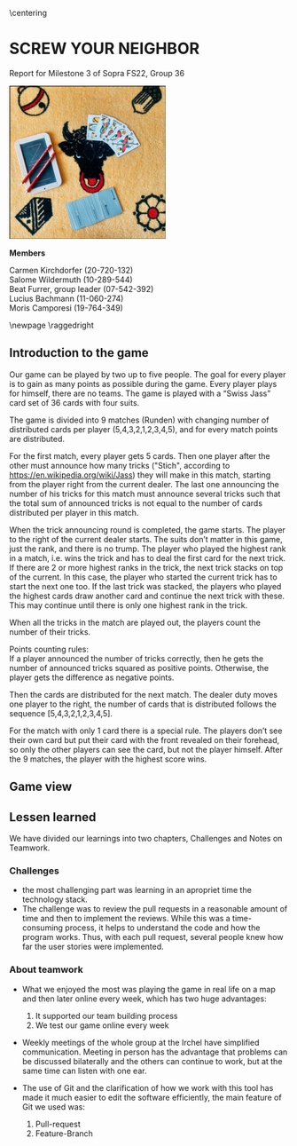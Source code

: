 \centering

# SCREW YOUR NEIGHBOR

Report for Milestone 3 of Sopra FS22, Group 36

![cover (source B. Furrer)](../header/jass-image.png)

**Members**

Carmen Kirchdorfer (20-720-132)  
Salome Wildermuth (10-289-544)  
Beat Furrer, group leader (07-542-392)  
Lucius Bachmann (11-060-274)  
Moris Camporesi (19-764-349)

\newpage
\raggedright
## Introduction to the game
Our game can be played by two up to five people. The goal for every player is to gain as 
many points as possible during the game. Every player plays for himself, 
there are no teams. The game is played with a “Swiss Jass” card set of 36 cards with four suits.

The game is divided into 9 matches (Runden) with changing number of distributed cards per player 
(5,4,3,2,1,2,3,4,5), and for every match points are distributed.

For the first match, every player gets 5 cards. 
Then one player after the other must announce how many tricks ("Stich", according to https://en.wikipedia.org/wiki/Jass) 
they will make in this match, 
starting from the player right from the current dealer. 
The last one announcing the number of his tricks for this match must announce several tricks such that the total 
sum of announced tricks is not equal to the number of cards distributed per player in this match.


When the trick announcing round is completed, the game starts. The player to the right of the current dealer starts. 
The suits don’t matter in this game, just the rank, and there is no trump. The player who played the highest 
rank in a match, i.e. wins the trick and has to deal the first card for the next trick.
If there are 2 or more highest ranks in the trick, the next trick stacks on top of the current. In this case, 
the player who started the current trick has to start the next one too. If the last trick was stacked, the players 
who played the highest cards draw another card and continue the next trick with these. This may continue until 
there is only one highest rank in the trick.

When all the tricks in the match are played out, the players count the number of their tricks.


Points counting rules:\
If a player announced the number of tricks correctly, then he gets the number of announced tricks squared as 
positive points. Otherwise, the player gets the difference as negative points.

Then the cards are distributed for the next match. The dealer duty moves one player to the right, the number 
of cards that is distributed follows the sequence [5,4,3,2,1,2,3,4,5].

For the match with only 1 card there is a special rule. The players don’t see their own card but put their card 
with the front revealed on their forehead, so only the other players can see the card, but not the player himself. 
After the 9 matches, the player with the highest score wins.

## Game view

## Lessen learned
We have divided our learnings into two chapters, Challenges and Notes on Teamwork.

### Challenges
- the most challenging part was learning in an apropriet time the technology stack. 
- The challenge was to review the pull requests in a reasonable amount of time and then to implement the reviews.
While this was a time-consuming process, it helps to understand the code and how the program works.
Thus, with each pull request, several people knew how far the user stories were implemented.


### About teamwork
- What we enjoyed the most was playing the game in real life on a map and then later online every week, which has two huge advantages:
    1. It supported our team building process
    2. We test our game online every week

- Weekly meetings of the whole group at the Irchel have simplified communication. Meeting in person has the advantage that problems can be discussed bilaterally and the others can continue to work, but at the same time can listen with one ear.
	
- The use of Git and the clarification of how we work with this tool has made it much easier to edit the software efficiently, the main feature of Git we used was: 
    1. Pull-request
    2. Feature-Branch 
